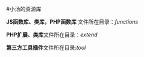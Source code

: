 #小汤的资源库

**JS函数库、类库，PHP函数库** 文件所在目录：*functions*

**PHP扩展、类库**文件所在目录：*extend*

**第三方工具插件**文件所在目录:*tool*

